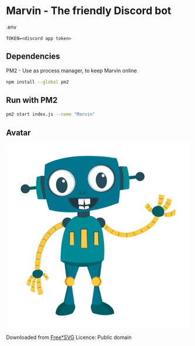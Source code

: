 # Marvin - The friendly Discord bot

.env
```
TOKEN=<discord app token>
```
## Dependencies
PM2 - Use as process manager, to keep Marvin online
```bash
npm install --global pm2
````

## Run with PM2
```bash
pm2 start index.js --name "Marvin"
```
## Avatar
![Waving robot](assets/happy_robot_remix_monsterbraingames.png)

Downloaded from [Free*SVG](https://freesvg.org/happy-robot-remix)
Licence: Public domain